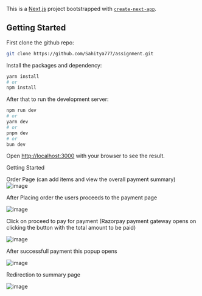 This is a [Next.js](https://nextjs.org/) project bootstrapped with [`create-next-app`](https://github.com/vercel/next.js/tree/canary/packages/create-next-app).

## Getting Started

First clone the github repo:

```bash
git clone https://github.com/Sahitya777/assignment.git
```

Install the packages and dependency:

```bash
yarn install
# or
npm install
```

After that to run the development server:

```bash
npm run dev
# or
yarn dev
# or
pnpm dev
# or
bun dev
```

Open [http://localhost:3000](http://localhost:3000) with your browser to see the result.

Getting Started 

Order Page (can add items and view the overall payment summary)
![image](https://github.com/Sahitya777/assignment/assets/77379621/396a5230-54cb-451d-84ef-c075711c7df2)

After Placing order the users proceeds to the payment page

![image](https://github.com/Sahitya777/assignment/assets/77379621/7dbe4044-f2a5-4e9a-86a9-43f5a2b5eda9)

Click on proceed to pay for payment (Razorpay payment gateway opens on clicking the button with the total amount to be paid)

![image](https://github.com/Sahitya777/assignment/assets/77379621/3ebcc53b-5ab1-4ca3-880a-e4909aa91bff)

After successfull payment this popup opens 

![image](https://github.com/Sahitya777/assignment/assets/77379621/38d9eba3-5894-4ff6-9705-753fc7263e3a)

Redirection to summary page

![image](https://github.com/Sahitya777/assignment/assets/77379621/5271b5a6-9797-4c6a-9429-b8b07e658b7f)


